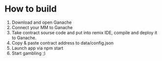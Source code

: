 # How to build

1. Download and open Ganache
2. Connect your MM to Ganache
3. Take contract sourse code and put into remix IDE, compile and deploy it to Ganache.
4. Copy & paste contract address to data/config.json 
5. Launch app via npm start 
6. Start gambling ;)

